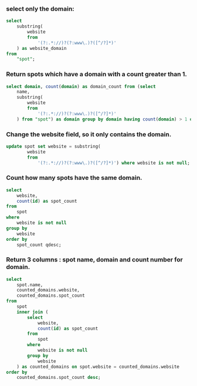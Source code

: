 
### select only the domain:
```sql
select
    substring(
        website
        from
            '(?:.*://)?(?:www\.)?([^/?]*)'
    ) as website_domain
from
    "spot";
```
### Return spots which have a domain with a count greater than 1.
```sql
select domain, count(domain) as domain_count from (select
    name,
    substring(
        website
        from
            '(?:.*://)?(?:www\.)?([^/?]*)'
    ) from "spot") as domain group by domain having count(domain) > 1 order by domain_count DESC;
```
### Change the website field, so it only contains the domain.
```sql
update spot set website = substring(
        website
        from
            '(?:.*://)?(?:www\.)?([^/?]*)') where website is not null;
```
### Count how many spots have the same domain.
```sql
select
    website,
    count(id) as spot_count
from
    spot
where
    website is not null
group by
    website
order by
    spot_count qdesc;
```
### Return 3 columns : spot name, domain and count number for domain.
```sql
select
    spot.name,
    counted_domains.website,
    counted_domains.spot_count
from
    spot
    inner join (
        select
            website,
            count(id) as spot_count
        from
            spot
        where
            website is not null
        group by
            website
    ) as counted_domains on spot.website = counted_domains.website
order by
    counted_domains.spot_count desc;
```